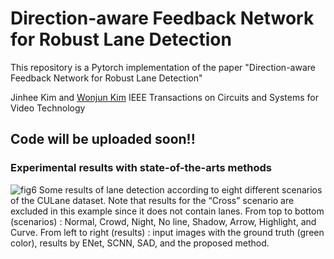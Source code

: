 # Direction-aware Feedback Network for Robust Lane Detection

This repository is a Pytorch implementation of the paper "Direction-aware Feedback Network for Robust Lane Detection"

Jinhee Kim and [Wonjun Kim](https://sites.google.com/view/dcvl) 
IEEE Transactions on Circuits and Systems for Video Technology

## Code will be uploaded soon!!

### Experimental results with state-of-the-arts methods

![fig6](https://user-images.githubusercontent.com/60129726/109298785-75ef7200-7877-11eb-9cb8-c5f90e89d077.png)
Some results of lane detection according to eight different scenarios of the CULane dataset. Note that results for the “Cross” scenario are excluded in this example since it does not contain lanes. From top to bottom (scenarios) : Normal, Crowd, Night, No line, Shadow, Arrow, Highlight, and Curve. From left to right (results) : input images with the ground truth (green color), results by ENet, SCNN, SAD, and the proposed method.
